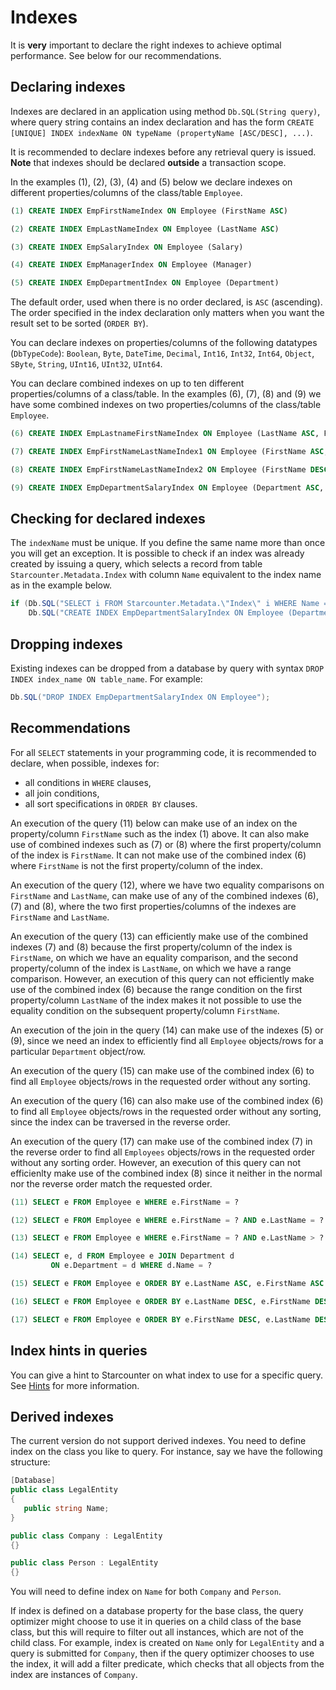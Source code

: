 # Indexes

It is <strong>very</strong> important to declare the right indexes to achieve  optimal performance. See below for our recommendations.

## Declaring indexes

Indexes are declared in an application using method `Db.SQL(String query)`, where query string contains an index declaration and has the form `CREATE [UNIQUE] INDEX indexName ON typeName (propertyName [ASC/DESC], ...)`.

It is recommended to declare indexes before any retrieval query is issued. **Note** that indexes should be declared **outside** a transaction scope.

In the examples (1), (2), (3), (4) and (5) below we declare indexes on different properties/columns of the class/table <code>Employee</code>.

```sql
(1) CREATE INDEX EmpFirstNameIndex ON Employee (FirstName ASC)

(2) CREATE INDEX EmpLastNameIndex ON Employee (LastName ASC)

(3) CREATE INDEX EmpSalaryIndex ON Employee (Salary)

(4) CREATE INDEX EmpManagerIndex ON Employee (Manager)

(5) CREATE INDEX EmpDepartmentIndex ON Employee (Department)
```

The default order, used when there is no order declared, is <code>ASC</code> (ascending). The order specified in the index declaration only matters when you want the result set to be sorted (<code>ORDER BY</code>).

You can declare indexes on properties/columns of the following datatypes (<code>DbTypeCode</code>): <code>Boolean</code>, <code>Byte</code>, <code>DateTime</code>, <code>Decimal</code>, <code>Int16</code>, <code>Int32</code>, <code>Int64</code>, <code>Object</code>, <code>SByte</code>, <code>String</code>, <code>UInt16</code>, <code>UInt32</code>, <code>UInt64</code>.

You can declare combined indexes on up to ten different properties/columns of a class/table. In the examples (6), (7), (8) and (9) we have some combined indexes on two properties/columns of the class/table <code>Employee</code>.

```sql
(6) CREATE INDEX EmpLastnameFirstNameIndex ON Employee (LastName ASC, FirstName ASC)

(7) CREATE INDEX EmpFirstNameLastNameIndex1 ON Employee (FirstName ASC, LastName ASC)

(8) CREATE INDEX EmpFirstNameLastNameIndex2 ON Employee (FirstName DESC, LastName ASC)

(9) CREATE INDEX EmpDepartmentSalaryIndex ON Employee (Department ASC, Salary DESC)
```

<!-- <p>[TODO: More info about and examples with UNIQUE INDEX.]</p> -->

## Checking for declared indexes

The `indexName` must be unique. If you define the same name more than once you will get an exception. It is possible to check if an index was already created by issuing a query, which selects a record from table `Starcounter.Metadata.Index` with column `Name` equivalent to the index name as in the example below.

```cs
if (Db.SQL("SELECT i FROM Starcounter.Metadata.\"Index\" i WHERE Name = ?", "EmpDepartmentSalaryIndex").First == null)
    Db.SQL("CREATE INDEX EmpDepartmentSalaryIndex ON Employee (Department ASC, Salary DESC)");
```

## Dropping indexes

Existing indexes can be dropped from a database by query with syntax `DROP INDEX index_name ON table_name`. For example:

```cs
Db.SQL("DROP INDEX EmpDepartmentSalaryIndex ON Employee");
```

## Recommendations

For all <code>SELECT</code> statements in your programming code, it is recommended to declare, when possible, indexes for:

- all conditions in <code>WHERE</code> clauses,
- all join conditions,
- all sort specifications in <code>ORDER BY</code> clauses.

An execution of the query (11) below can make use of an index on the property/column <code>FirstName</code> such as the index (1) above. It can also make use of combined indexes such as (7) or (8) where the first property/column of the index is <code>FirstName</code>. It can not make use of the combined index (6) where <code>FirstName</code> is not the first property/column of the index.

An execution of the query (12), where we have two equality comparisons on <code>FirstName</code> and <code>LastName</code>, can make use of any of the combined indexes (6), (7) and (8), where the two first properties/columns of the indexes are <code>FirstName</code> and <code>LastName</code>.

An execution of the query (13) can efficiently make use of the combined indexes (7) and (8) because the first property/column of the index is <code>FirstName</code>, on which we have an equality comparison, and the second property/column of the index is <code>LastName</code>, on which we have a range comparison. However, an execution of this query can not efficiently make use of the combined index (6) because the range condition on the first property/column <code>LastName</code> of the index makes it not possible to use the equality condition on the subsequent property/column <code>FirstName</code>.

An execution of the join in the query (14) can make use of the indexes (5) or (9), since we need an index to efficiently find all <code>Employee</code> objects/rows for a particular <code>Department</code> object/row.

An execution of the query (15) can make use of the combined index (6) to find all <code>Employee</code> objects/rows in the requested order without any sorting.

An execution of the query (16) can also make use of the combined index (6) to find all <code>Employee</code> objects/rows in the requested order without any sorting, since the index can be traversed in the reverse order.

An execution of the query (17) can make use of the combined index (7) in the reverse order to find all <code>Employees</code> objects/rows in the requested order without any sorting order. However, an execution of this query can not efficienlty make use of the combined index (8) since it neither in the normal nor the reverse order match the requested order.

```sql
(11) SELECT e FROM Employee e WHERE e.FirstName = ?

(12) SELECT e FROM Employee e WHERE e.FirstName = ? AND e.LastName = ?

(13) SELECT e FROM Employee e WHERE e.FirstName = ? AND e.LastName > ?

(14) SELECT e, d FROM Employee e JOIN Department d
         ON e.Department = d WHERE d.Name = ?

(15) SELECT e FROM Employee e ORDER BY e.LastName ASC, e.FirstName ASC

(16) SELECT e FROM Employee e ORDER BY e.LastName DESC, e.FirstName DESC

(17) SELECT e FROM Employee e ORDER BY e.FirstName DESC, e.LastName DESC
```

## Index hints in queries

You can give a hint to Starcounter on what index to use for a specific query. See [Hints](/guides/sql/query-plan-hints/) for more information.

## Derived indexes

The current version do not support derived indexes. You need to define index on the class you like to query. For instance, say we have the following structure:

```cs
[Database]
public class LegalEntity
{
   public string Name;
}

public class Company : LegalEntity
{}

public class Person : LegalEntity
{}
```

You will need to define index on <code>Name</code> for both <code>Company</code> and <code>Person</code>.

If index is defined on a database property for the base class, the query optimizer might choose to use it in queries on a child class of the base class, but this will require to filter out all instances, which are not of the child class. For example, index is created on `Name` only for `LegalEntity` and a query is submitted for `Company`, then if the query optimizer chooses to use the index, it will add a filter predicate, which checks that all objects from the index are instances of `Company`.
